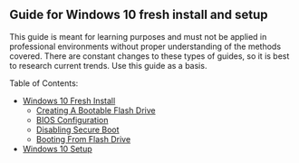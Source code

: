 ## Guide for Windows 10 fresh install and setup

This guide is meant for learning purposes and must not be applied in professional environments without proper understanding of the methods covered. There are constant changes to these types of guides, so it is best to research current trends. Use this guide as a basis.

Table of Contents:
- [Windows 10 Fresh Install](#fresh-install)
	- [Creating A  Bootable Flash Drive](#boot-drive)
	- [BIOS Configuration](#bios)
	- [Disabling Secure Boot](#secure-boot)
	- [Booting From Flash Drive](#boot-from)
- [Windows 10 Setup](#setup)
